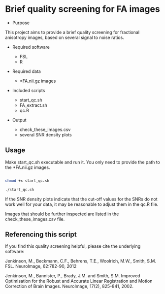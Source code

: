 # Brief quality screening for FA images

* Purpose

This project aims to provide a brief quality screening for fractional anisotropy images, based on several signal to noise ratios. 

* Required software
	- FSL
	- R

* Required data
 	- *FA.nii.gz images

* Included scripts
	- start_qc.sh
	- FA_extract.sh
	- qc.R

* Output
	- check_these_images.csv 
	- several SNR density plots

## Usage

Make start_qc.sh executable and run it. You only need to provide the path to the *FA.nii.gz images.

```bash

chmod +x start_qc.sh

./start_qc.sh

```

If the SNR density plots indicate that the cut-off values for the SNRs do not work well for your data, it may be reasonable to adjust them in the qc.R file. 

Images that should be further inspected are listed in the check_these_images.csv file.

## Referencing this script

If you find this quality screening helpful, please cite the underlying software:

Jenkinson, M., Beckmann, C.F., Behrens, T.E., Woolrich, M.W., Smith, S.M. FSL. NeuroImage, 62:782-90, 2012 

Jenkinson, M., Bannister, P., Brady, J.M. and Smith, S.M. Improved Optimisation for the Robust and Accurate Linear Registration and Motion Correction of Brain Images. NeuroImage, 17(2), 825-841, 2002. 

